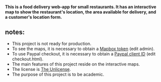 #### This is a food delivery web-app for small restaurants. It has an interactive map to show the restaurant's location, the area available for delivery, and a customer's location form. 

## notes:

* This project is not ready for production.
* To see the maps, it is necessary to obtain a [Mapbox token](https://www.mapbox.com/) (edit admin).
* To use Paypal checkout, it is necessary to obtain a [Paypal client ID](https://developer.paypal.com/home) (edit checkout.html).
* The main features of this project reside on the interactive maps.
* The license is [The Unlicense](https://unlicense.org/).
* The purpose of this project is to be academic.
